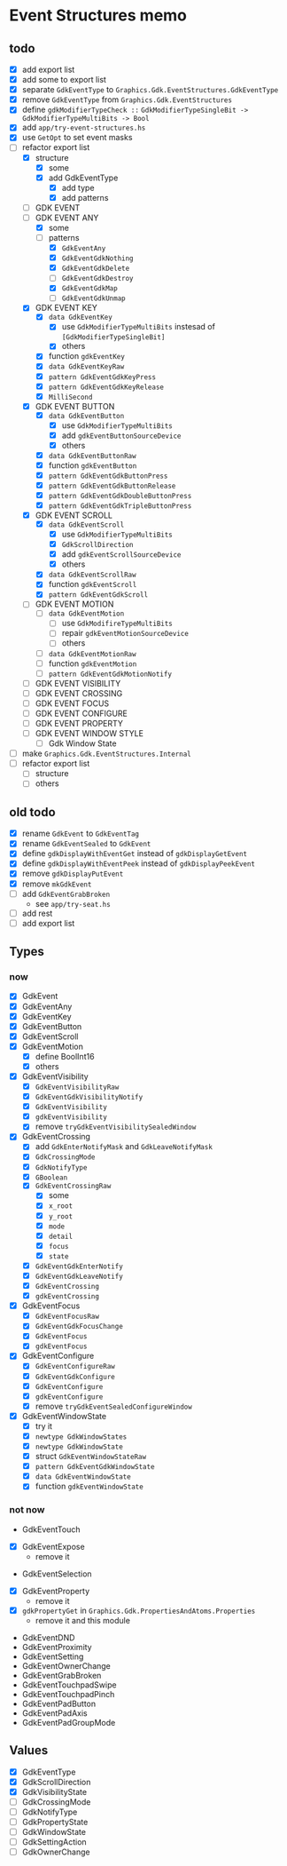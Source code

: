 Event Structures memo
=====================

todo
----

* [x] add export list
* [x] add some to export list
* [x] separate `GdkEventType` to `Graphics.Gdk.EventStructures.GdkEventType`
* [x] remove `GdkEventType` from `Graphics.Gdk.EventStructures`
* [x] define `gdkModifierTypeCheck ::`
	`GdkModifierTypeSingleBit -> GdkModifierTypeMultiBits -> Bool`
* [x] add `app/try-event-structures.hs`
* [x] use `GetOpt` to set event masks
* [ ] refactor export list
	+ [x] structure
		- [x] some
		- [x] add GdkEventType
			* [x] add type
			* [x] add patterns
	+ [ ] GDK EVENT
	+ [ ] GDK EVENT ANY
		- [x] some
		- [ ] patterns
			* [x] `GdkEventAny`
			* [x] `GdkEventGdkNothing`
			* [x] `GdkEventGdkDelete`
			* [ ] `GdkEventGdkDestroy`
			* [x] `GdkEventGdkMap`
			* [ ] `GdkEventGdkUnmap`
	+ [x] GDK EVENT KEY
		- [x] `data GdkEventKey`
			* [x] use `GdkModifierTypeMultiBits` instesad of
				`[GdkModifierTypeSingleBit]`
			* [x] others
		- [x] function `gdkEventKey`
		- [x] `data GdkEventKeyRaw`
		- [x] `pattern GdkEventGdkKeyPress`
		- [x] `pattern GdkEventGdkKeyRelease`
		- [x] `MilliSecond`
	+ [x] GDK EVENT BUTTON
		- [x] `data GdkEventButton`
			* [x] use `GdkModifierTypeMultiBits`
			* [x] add `gdkEventButtonSourceDevice`
			* [x] others
		- [x] `data GdkEventButtonRaw`
		- [x] function `gdkEventButton`
		- [x] `pattern GdkEventGdkButtonPress`
		- [x] `pattern GdkEventGdkButtonRelease`
		- [x] `pattern GdkEventGdkDoubleButtonPress`
		- [x] `pattern GdkEventGdkTripleButtonPress`
	+ [x] GDK EVENT SCROLL
		- [x] `data GdkEventScroll`
			* [x] use `GdkModifierTypeMultiBits`
			* [x] `GdkScrollDirection`
			* [x] add `gdkEventScrollSourceDevice`
			* [x] others
		- [x] `data GdkEventScrollRaw`
		- [x] function `gdkEventScroll`
		- [x] `pattern GdkEventGdkScroll`
	+ [ ] GDK EVENT MOTION
		- [ ] `data GdkEventMotion`
			* [ ] use `GdkModifireTypeMultiBits`
			* [ ] repair `gdkEventMotionSourceDevice`
			* [ ] others
		- [ ] `data GdkEventMotionRaw`
		- [ ] function `gdkEventMotion`
		- [ ] `pattern GdkEventGdkMotionNotify`
	+ [ ] GDK EVENT VISIBILITY
	+ [ ] GDK EVENT CROSSING
	+ [ ] GDK EVENT FOCUS
	+ [ ] GDK EVENT CONFIGURE
	+ [ ] GDK EVENT PROPERTY
	+ [ ] GDK EVENT WINDOW STYLE
		- [ ] Gdk Window State
* [ ] make `Graphics.Gdk.EventStructures.Internal`
* [ ] refactor export list
	+ [ ] structure
	+ [ ] others

old todo
--------

* [x] rename `GdkEvent` to `GdkEventTag`
* [x] rename `GdkEventSealed` to `GdkEvent`
* [x] define `gdkDisplayWithEventGet` instead of `gdkDisplayGetEvent`
* [x] define `gdkDisplayWithEventPeek` instead of `gdkDisplayPeekEvent`
* [x] remove `gdkDisplayPutEvent`
* [x] remove `mkGdkEvent`
* [ ] add `GdkEventGrabBroken`
	+ see `app/try-seat.hs`
* [ ] add rest
* [ ] add export list

Types
-----

### now

* [x] GdkEvent
* [x] GdkEventAny
* [x] GdkEventKey
* [x] GdkEventButton
* [x] GdkEventScroll
* [x] GdkEventMotion
	+ [x] define BoolInt16
	+ [x] others
* [x] GdkEventVisibility
	+ [x] `GdkEventVisibilityRaw`
	+ [x] `GdkEventGdkVisibilityNotify`
	+ [x] `GdkEventVisibility`
	+ [x] `gdkEventVisibility`
	+ [x] remove `tryGdkEventVisibilitySealedWindow`
* [x] GdkEventCrossing
	+ [x] add `GdkEnterNotifyMask` and `GdkLeaveNotifyMask`
	+ [x] `GdkCrossingMode`
	+ [x] `GdkNotifyType`
	+ [x] `GBoolean`
	+ [x] `GdkEventCrossingRaw`
		- [x] some
		- [x] `x_root`
		- [x] `y_root`
		- [x] `mode`
		- [x] `detail`
		- [x] `focus`
		- [x] `state`
	+ [x] `GdkEventGdkEnterNotify`
	+ [x] `GdkEventGdkLeaveNotify`
	+ [x] `GdkEventCrossing`
	+ [x] `gdkEventCrossing`
* [x] GdkEventFocus
	+ [x] `GdkEventFocusRaw`
	+ [x] `GdkEventGdkFocusChange`
	+ [x] `GdkEventFocus`
	+ [x] `gdkEventFocus`
* [x] GdkEventConfigure
	+ [x] `GdkEventConfigureRaw`
	+ [x] `GdkEventGdkConfigure`
	+ [x] `GdkEventConfigure`
	+ [x] `gdkEventConfigure`
	+ [x] remove `tryGdkEventSealedConfigureWindow`
* [x] GdkEventWindowState
	+ [x] try it
	+ [x] `newtype GdkWindowStates`
	+ [x] `newtype GdkWindowState`
	+ [x] struct `GdkEventWindowStateRaw`
	+ [x] `pattern GdkEventGdkWindowState`
	+ [x] `data GdkEventWindowState`
	+ [x] function `gdkEventWindowState`

### not now

* GdkEventTouch
* [x] GdkEventExpose
	+ remove it
* GdkEventSelection
* [x] GdkEventProperty
	+ remove it
* [x] `gdkPropertyGet` in `Graphics.Gdk.PropertiesAndAtoms.Properties`
	+ remove it and this module
* GdkEventDND
* GdkEventProximity
* GdkEventSetting
* GdkEventOwnerChange
* GdkEventGrabBroken
* GdkEventTouchpadSwipe
* GdkEventTouchpadPinch
* GdkEventPadButton
* GdkEventPadAxis
* GdkEventPadGroupMode

Values
------

* [x] GdkEventType
* [x] GdkScrollDirection
* [x] GdkVisibilityState
* [ ] GdkCrossingMode
* [ ] GdkNotifyType
* [ ] GdkPropertyState
* [ ] GdkWindowState
* [ ] GdkSettingAction
* [ ] GdkOwnerChange
